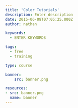```yaml
---
title: 'Color Tutorials'
description: Enter description
date: 2015-06-08T07:05:25.000Z
author: nathan

keywords:
  - ENTER KEYWORDS

tags:
  - free
  - training

type: course

banner:
    src: banner.png

resources:
- src: banner.png
  name: banner
---
```

